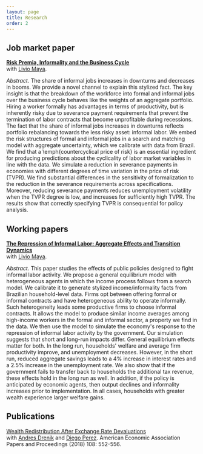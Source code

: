 ```yaml
---
layout: page
title: Research
order: 2
---
```


## Job market paper
[**Risk Premia, Informality and the Business Cycle**](https://www.dropbox.com/s/idlfs2anxwugat6/PereiraJMP.pdf?dl=0) <br />
with [Livio Maya](http://stanford.edu/~livio/). 

*Abstract.* The share of informal jobs increases in downturns and decreases in booms. We provide a novel channel to explain this stylized fact. The key insight is that the breakdown of the workforce into formal and informal jobs over the business cycle behaves like the weights of an aggregate portfolio. Hiring a worker formally has advantages in terms of productivity, but is inherently risky due to severance payment requirements that prevent the termination of labor contracts that become unprofitable during recessions. The fact that the share of informal jobs increases in downturns reflects portfolio rebalancing towards the less risky asset: informal labor. We embed the risk structures of formal and informal jobs in a search and matching model with aggregate uncertainty, which we calibrate with data from Brazil. We find that a \emph{countercyclical price of risk} is an essential ingredient for producing predictions about the cyclicality of labor market variables in line with the data. We simulate a reduction in severance payments in economies with different degrees of time variation in the price of risk (TVPR). We find substantial differences in the sensitivity of formalization to the reduction in the severance requirements across specifications. Moreover, reducing severance payments reduces unemployment volatility when the TVPR degree is low, and increases for sufficiently high TVPR. The results show that correctly specifying TVPR is consequential for policy analysis.


## Working papers
[**The Repression of Informal Labor: Aggregate Effects and Transition Dynamics**](http://stanford.edu/~livio/LivioJMP.pdf)  <br />
with [Livio Maya](http://stanford.edu/~livio/). 

*Abstract.*
This paper studies the effects of public policies designed to fight informal labor activity. We propose a general equilibrium model with heterogeneous agents in which the income process follows from a search model. We calibrate it to generate stylized income/informality facts from Brazilian household-level data. Firms opt between offering formal or informal contracts and have heterogeneous ability to operate informally. Such heterogeneity leads some productive firms to choose informal contracts. It allows the model to produce similar income averages among high-income workers in the formal and informal sector, a property we find in the data. We then use the model to simulate the economy's response to the repression of informal labor activity by the government. Our simulation suggests that short and long-run impacts differ. General equilibrium effects matter for both. In the long run, households' welfare and average firm productivity improve, and unemployment decreases. However, in the short run, reduced aggregate savings leads to a 4\% increase in interest rates and a 2.5\% increase in the unemployment rate. We also show that if the government fails to transfer back to households the additional tax revenue, these effects hold in the long run as well. In addition, if the policy is anticipated by economic agents, then output declines and informality increases prior to implementation. In all cases, households with greater wealth experience larger welfare gains.


## Publications

[Wealth Redistribution After Exchange Rate Devaluations](pub-files/dpp.pdf) <br />
with [Andres Drenik](https://www.andresdrenik.com/) and [Diego Perez](https://www.perezdiego.org/). American Economic Association Papers and Proceedings (2018) 108: 552-556. 

